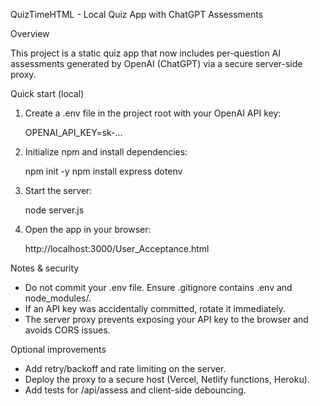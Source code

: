QuizTimeHTML - Local Quiz App with ChatGPT Assessments

Overview

This project is a static quiz app that now includes per-question AI assessments generated by OpenAI (ChatGPT) via a secure server-side proxy.

Quick start (local)

1. Create a .env file in the project root with your OpenAI API key:

   OPENAI_API_KEY=sk-...

2. Initialize npm and install dependencies:

   npm init -y
   npm install express dotenv

3. Start the server:

   node server.js

4. Open the app in your browser:

   http://localhost:3000/User_Acceptance.html

Notes & security

- Do not commit your .env file. Ensure .gitignore contains .env and node_modules/.
- If an API key was accidentally committed, rotate it immediately.
- The server proxy prevents exposing your API key to the browser and avoids CORS issues.

Optional improvements

- Add retry/backoff and rate limiting on the server.
- Deploy the proxy to a secure host (Vercel, Netlify functions, Heroku).
- Add tests for /api/assess and client-side debouncing.
